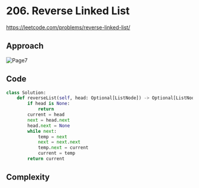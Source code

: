 # 206. Reverse Linked List

https://leetcode.com/problems/reverse-linked-list/

## Approach

![Page7](https://user-images.githubusercontent.com/48708746/198287623-6eb2807f-857b-4712-bd7e-4653196b1904.png)

## Code

```python
class Solution:
    def reverseList(self, head: Optional[ListNode]) -> Optional[ListNode]:
        if head is None:
            return
        current = head
        next = head.next
        head.next = None
        while next:
            temp = next
            next = next.next
            temp.next = current
            current = temp
        return current
```

## Complexity
